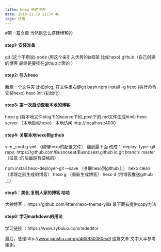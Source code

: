 ```yaml
---
title: Hexo 搭建博客
date: 2016-11-30 11:54:46
tags: 环境
---
```



#第一篇文章 当然是怎么搭建博客的


<h4>step1: 安装准备</h4>
git (这个不用说)
node (用这个来引入优秀的js框架 比如hexo)
github（自己创建的博客 最终是要挂在github上面的 ）
<!--more-->

<h4>step2: 引入hexo</h4>
新建一个文件夹 比如blog, 在文件里右键git bash
npm install -g hexo   (执行命令安装hexo)
hexo  init  (初始化)

<h4>step3: 第一次启动查看本地的博客</h4>
hexo g  (将本地文件blog下的source下的_post下的.md文件生成html)
hexo server   （本地启动hexo）
本地访问 http://localhost:4000

<h4>step4: 关联本地hexo到github</h4>
vim  _config.yml  （编辑hexo的配置文件）
翻到最下面 改成：
deploy:
     type: git
     repo: https://github.com/Busnoseat/Busnoseat.github.io.git
     branch: master
（注意 :的后面是有空格的） 

npm install hexo-deployer-git --save  （关联hexo到github上）
hexo clean  （清理之前生成的博客）
hexo g       （重新生成博客）
hexo d        (将博客推送github上)

<h4>step5：美化 复制人家的博客 哈哈</h4>
大神博客： https://github.com/litten/hexo-theme-yilia 最下面有提供copy方法

<h4>step6: 学习markdown的用法</h4> 
学习链接 ：https://www.zybuluo.com/mdeditor


最后，感谢http://www.jianshu.com/p/465830080ea9 这篇文章 文中大半参考 谢谢。





